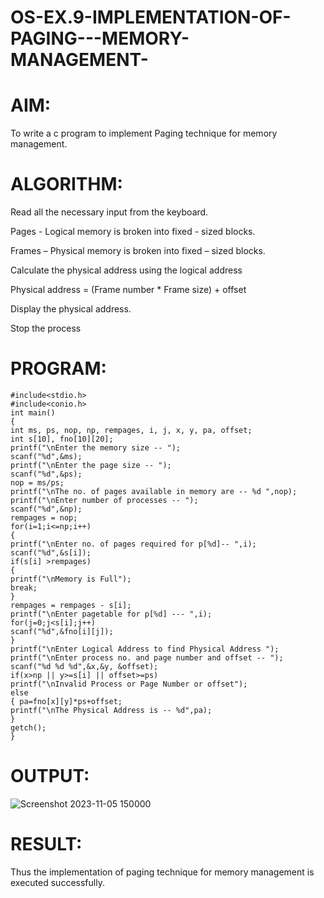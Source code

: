 # OS-EX.9-IMPLEMENTATION-OF-PAGING---MEMORY-MANAGEMENT-

# AIM:
To write a c program to implement Paging technique for memory management.
# ALGORITHM:
Read all the necessary input from the keyboard.

Pages - Logical memory is broken into fixed - sized blocks.

Frames – Physical memory is broken into fixed – sized blocks.

Calculate the physical address using the logical address

Physical address = (Frame number * Frame size) + offset

Display the physical address.

Stop the process
# PROGRAM:
```
#include<stdio.h>
#include<conio.h>
int main()
{
int ms, ps, nop, np, rempages, i, j, x, y, pa, offset;
int s[10], fno[10][20];
printf("\nEnter the memory size -- ");
scanf("%d",&ms);
printf("\nEnter the page size -- ");
scanf("%d",&ps);
nop = ms/ps;
printf("\nThe no. of pages available in memory are -- %d ",nop);
printf("\nEnter number of processes -- ");
scanf("%d",&np);
rempages = nop;
for(i=1;i<=np;i++)
{
printf("\nEnter no. of pages required for p[%d]-- ",i);
scanf("%d",&s[i]);
if(s[i] >rempages)
{
printf("\nMemory is Full");
break;
}
rempages = rempages - s[i];
printf("\nEnter pagetable for p[%d] --- ",i);
for(j=0;j<s[i];j++)
scanf("%d",&fno[i][j]);
}
printf("\nEnter Logical Address to find Physical Address ");
printf("\nEnter process no. and page number and offset -- ");
scanf("%d %d %d",&x,&y, &offset);
if(x>np || y>=s[i] || offset>=ps)
printf("\nInvalid Process or Page Number or offset");
else
{ pa=fno[x][y]*ps+offset;
printf("\nThe Physical Address is -- %d",pa);
}
getch();
}
```
# OUTPUT:
![Screenshot 2023-11-05 150000](https://github.com/BaskaranV15/OS-EX.9-IMPLEMENTATION-OF-PAGING---MEMORY-MANAGEMENT-/assets/118703522/c99cff14-62f2-4909-a3d2-54e9b4dd972e)


# RESULT:
Thus the implementation of paging technique for memory management is executed successfully.
